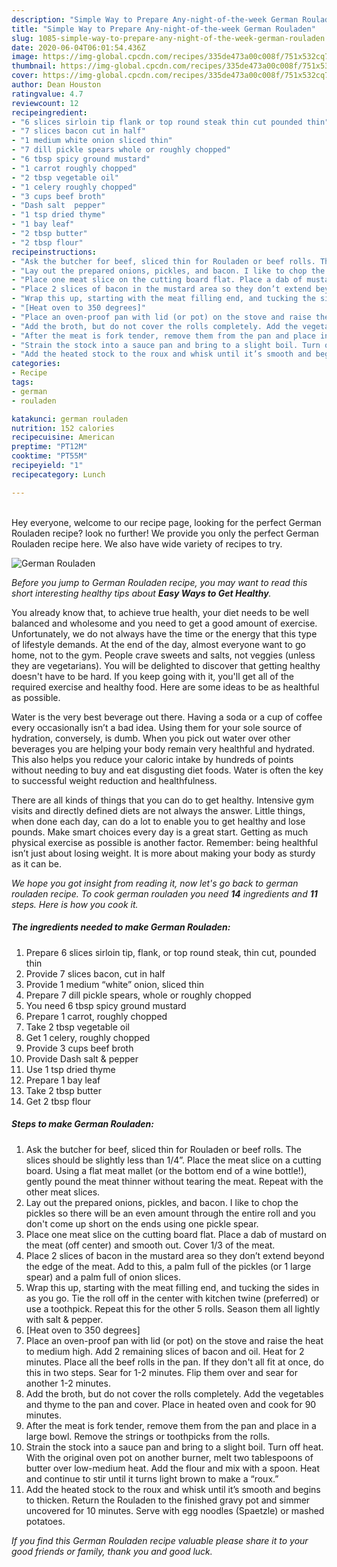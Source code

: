```yaml
---
description: "Simple Way to Prepare Any-night-of-the-week German Rouladen"
title: "Simple Way to Prepare Any-night-of-the-week German Rouladen"
slug: 1085-simple-way-to-prepare-any-night-of-the-week-german-rouladen
date: 2020-06-04T06:01:54.436Z
image: https://img-global.cpcdn.com/recipes/335de473a00c008f/751x532cq70/german-rouladen-recipe-main-photo.jpg
thumbnail: https://img-global.cpcdn.com/recipes/335de473a00c008f/751x532cq70/german-rouladen-recipe-main-photo.jpg
cover: https://img-global.cpcdn.com/recipes/335de473a00c008f/751x532cq70/german-rouladen-recipe-main-photo.jpg
author: Dean Houston
ratingvalue: 4.7
reviewcount: 12
recipeingredient:
- "6 slices sirloin tip flank or top round steak thin cut pounded thin"
- "7 slices bacon cut in half"
- "1 medium white onion sliced thin"
- "7 dill pickle spears whole or roughly chopped"
- "6 tbsp spicy ground mustard"
- "1 carrot roughly chopped"
- "2 tbsp vegetable oil"
- "1 celery roughly chopped"
- "3 cups beef broth"
- "Dash salt  pepper"
- "1 tsp dried thyme"
- "1 bay leaf"
- "2 tbsp butter"
- "2 tbsp flour"
recipeinstructions:
- "Ask the butcher for beef, sliced thin for Rouladen or beef rolls. The slices should be slightly less than 1/4”. Place the meat slice on a cutting board. Using a flat meat mallet (or the bottom end of a wine bottle!), gently pound the meat thinner without tearing the meat. Repeat with the other meat slices."
- "Lay out the prepared onions, pickles, and bacon. I like to chop the pickles so there will be an even amount through the entire roll and you don&#39;t come up short on the ends using one pickle spear."
- "Place one meat slice on the cutting board flat. Place a dab of mustard on the meat (off center) and smooth out. Cover 1/3 of the meat."
- "Place 2 slices of bacon in the mustard area so they don’t extend beyond the edge of the meat. Add to this, a palm full of the pickles (or 1 large spear) and a palm full of onion slices."
- "Wrap this up, starting with the meat filling end, and tucking the sides in as you go. Tie the roll off in the center with kitchen twine (preferred) or use a toothpick. Repeat this for the other 5 rolls. Season them all lightly with salt &amp; pepper."
- "[Heat oven to 350 degrees]"
- "Place an oven-proof pan with lid (or pot) on the stove and raise the heat to medium high. Add 2 remaining slices of bacon and oil. Heat for 2 minutes. Place all the beef rolls in the pan. If they don&#39;t all fit at once, do this in two steps. Sear for 1-2 minutes. Flip them over and sear for another 1-2 minutes."
- "Add the broth, but do not cover the rolls completely. Add the vegetables and thyme to the pan and cover. Place in heated oven and cook for 90 minutes."
- "After the meat is fork tender, remove them from the pan and place in a large bowl. Remove the strings or toothpicks from the rolls."
- "Strain the stock into a sauce pan and bring to a slight boil. Turn off heat. With the original oven pot on another burner, melt two tablespoons of butter over low-medium heat. Add the flour and mix with a spoon. Heat and continue to stir until it turns light brown to make a “roux.”"
- "Add the heated stock to the roux and whisk until it’s smooth and begins to thicken. Return the Rouladen to the finished gravy pot and simmer uncovered for 10 minutes. Serve with egg noodles (Spaetzle) or mashed potatoes."
categories:
- Recipe
tags:
- german
- rouladen

katakunci: german rouladen 
nutrition: 152 calories
recipecuisine: American
preptime: "PT12M"
cooktime: "PT55M"
recipeyield: "1"
recipecategory: Lunch

---
```

<br>
Hey everyone, welcome to our recipe page, looking for the perfect German Rouladen recipe? look no further! We provide you only the perfect German Rouladen recipe here. We also have wide variety of recipes to try.
<br>


![German Rouladen](https://img-global.cpcdn.com/recipes/335de473a00c008f/751x532cq70/german-rouladen-recipe-main-photo.jpg)

<i>Before you jump to German Rouladen recipe, you may want to read this short interesting healthy tips about <strong>Easy Ways to Get Healthy</strong>.</i>

You already know that, to achieve true health, your diet needs to be well balanced and wholesome and you need to get a good amount of exercise. Unfortunately, we do not always have the time or the energy that this type of lifestyle demands. At the end of the day, almost everyone want to go home, not to the gym. People crave sweets and salts, not veggies (unless they are vegetarians). You will be delighted to discover that getting healthy doesn't have to be hard. If you keep going with it, you'll get all of the required exercise and healthy food. Here are some ideas to be as healthful as possible.

Water is the very best beverage out there. Having a soda or a cup of coffee every occasionally isn’t a bad idea. Using them for your sole source of hydration, conversely, is dumb. When you pick out water over other beverages you are helping your body remain very healthful and hydrated. This also helps you reduce your caloric intake by hundreds of points without needing to buy and eat disgusting diet foods. Water is often the key to successful weight reduction and healthfulness.

There are all kinds of things that you can do to get healthy. Intensive gym visits and directly defined diets are not always the answer. Little things, when done each day, can do a lot to enable you to get healthy and lose pounds. Make smart choices every day is a great start. Getting as much physical exercise as possible is another factor. Remember: being healthful isn’t just about losing weight. It is more about making your body as sturdy as it can be. 


<i>We hope you got insight from reading it, now let's go back to german rouladen recipe. To cook german rouladen you need <strong>14</strong> ingredients and <strong>11</strong> steps. Here is how you cook it.
</i>

##### The ingredients needed to make German Rouladen:

1. Prepare 6 slices sirloin tip, flank, or top round steak, thin cut, pounded thin
1. Provide 7 slices bacon, cut in half
1. Provide 1 medium “white” onion, sliced thin
1. Prepare 7 dill pickle spears, whole or roughly chopped
1. You need 6 tbsp spicy ground mustard
1. Prepare 1 carrot, roughly chopped
1. Take 2 tbsp vegetable oil
1. Get 1 celery, roughly chopped
1. Provide 3 cups beef broth
1. Provide Dash salt &amp; pepper
1. Use 1 tsp dried thyme
1. Prepare 1 bay leaf
1. Take 2 tbsp butter
1. Get 2 tbsp flour


##### Steps to make German Rouladen:

1. Ask the butcher for beef, sliced thin for Rouladen or beef rolls. The slices should be slightly less than 1/4”. Place the meat slice on a cutting board. Using a flat meat mallet (or the bottom end of a wine bottle!), gently pound the meat thinner without tearing the meat. Repeat with the other meat slices.
1. Lay out the prepared onions, pickles, and bacon. I like to chop the pickles so there will be an even amount through the entire roll and you don&#39;t come up short on the ends using one pickle spear.
1. Place one meat slice on the cutting board flat. Place a dab of mustard on the meat (off center) and smooth out. Cover 1/3 of the meat.
1. Place 2 slices of bacon in the mustard area so they don’t extend beyond the edge of the meat. Add to this, a palm full of the pickles (or 1 large spear) and a palm full of onion slices.
1. Wrap this up, starting with the meat filling end, and tucking the sides in as you go. Tie the roll off in the center with kitchen twine (preferred) or use a toothpick. Repeat this for the other 5 rolls. Season them all lightly with salt &amp; pepper.
1. [Heat oven to 350 degrees]
1. Place an oven-proof pan with lid (or pot) on the stove and raise the heat to medium high. Add 2 remaining slices of bacon and oil. Heat for 2 minutes. Place all the beef rolls in the pan. If they don&#39;t all fit at once, do this in two steps. Sear for 1-2 minutes. Flip them over and sear for another 1-2 minutes.
1. Add the broth, but do not cover the rolls completely. Add the vegetables and thyme to the pan and cover. Place in heated oven and cook for 90 minutes.
1. After the meat is fork tender, remove them from the pan and place in a large bowl. Remove the strings or toothpicks from the rolls.
1. Strain the stock into a sauce pan and bring to a slight boil. Turn off heat. With the original oven pot on another burner, melt two tablespoons of butter over low-medium heat. Add the flour and mix with a spoon. Heat and continue to stir until it turns light brown to make a “roux.”
1. Add the heated stock to the roux and whisk until it’s smooth and begins to thicken. Return the Rouladen to the finished gravy pot and simmer uncovered for 10 minutes. Serve with egg noodles (Spaetzle) or mashed potatoes.


<i>If you find this German Rouladen recipe valuable please share it to your good friends or family, thank you and good luck.</i>
